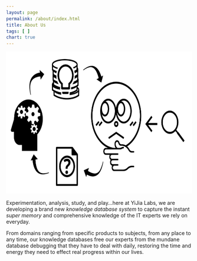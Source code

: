 ```yaml
---
layout: page
permalink: /about/index.html
title: About Us
tags: [ ]
chart: true
---
```


<img src="/images/about-us--imagefeature.png" width="683" height="384"/>

Experimentation, analysis, study, and play&hellip;here at YiJia Labs, we are
developing a brand new *knowledge database system* to capture the instant
*super&nbsp;memory* and comprehensive knowledge of the IT experts we rely on
everyday.

From domains ranging from specific products to subjects, from any place to any
time, our knowledge databases free our experts from the mundane database
debugging that they have to deal with daily, restoring the time and energy
they need to effect real progress within our lives.

